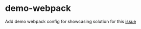 # demo-webpack

Add demo webpack config for showcasing solution for this [issue](https://github.com/webpack/webpack/issues/11088)
